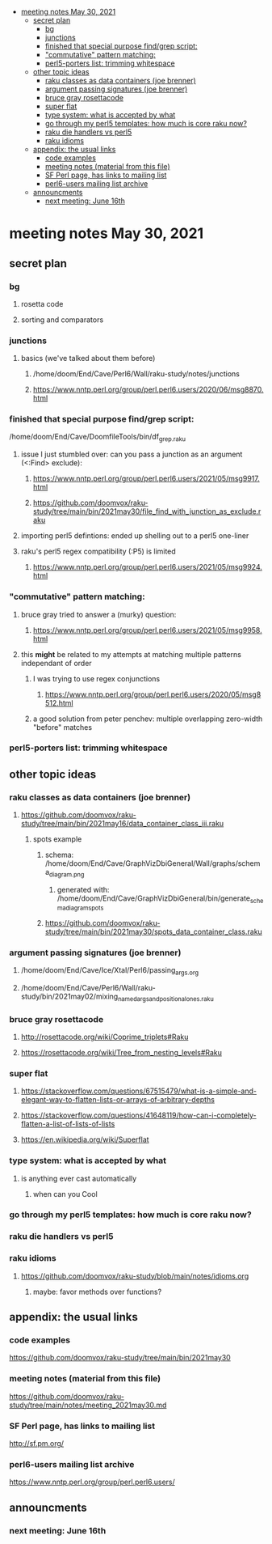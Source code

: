 - [meeting notes May 30, 2021](#org519e28d)
  - [secret plan](#orgd82d049)
    - [bg](#org8de258c)
    - [junctions](#org223b3a5)
    - [finished that special purpose find/grep script:](#org9f841cb)
    - ["commutative" pattern matching:](#org09681f9)
    - [perl5-porters list: trimming whitespace](#org9af272a)
  - [other topic ideas](#orgc2ee040)
    - [raku classes as data containers (joe brenner)](#orgb1a0269)
    - [argument passing signatures (joe brenner)](#org6d1a464)
    - [bruce gray rosettacode](#orgd9d9b72)
    - [super flat](#orgc7bfe42)
    - [type system: what is accepted by what](#orgaa25997)
    - [go through my perl5 templates: how much is core raku now?](#orgc5701b4)
    - [raku die handlers vs perl5](#org5c49e44)
    - [raku idioms](#orga96ae71)
  - [appendix: the usual links](#org1afa91b)
    - [code examples](#org298903c)
    - [meeting notes (material from this file)](#org8007c71)
    - [SF Perl page, has links to mailing list](#org8bb40b0)
    - [perl6-users mailing list archive](#org6761736)
  - [announcments](#org5bdc64d)
    - [next meeting: June 16th](#org5393399)


<a id="org519e28d"></a>

# meeting notes May 30, 2021


<a id="orgd82d049"></a>

## secret plan


<a id="org8de258c"></a>

### bg

1.  rosetta code

2.  sorting and comparators


<a id="org223b3a5"></a>

### junctions

1.  basics (we've talked about them before)

    1.  /home/doom/End/Cave/Perl6/Wall/raku-study/notes/junctions
    
    2.  <https://www.nntp.perl.org/group/perl.perl6.users/2020/06/msg8870.html>


<a id="org9f841cb"></a>

### finished that special purpose find/grep script:

/home/doom/End/Cave/DoomfileTools/bin/df<sub>grep.raku</sub>

1.  issue I just stumbled over: can you pass a junction as an argument (<:Find> exclude):

    1.  <https://www.nntp.perl.org/group/perl.perl6.users/2021/05/msg9917.html>
    
    2.  <https://github.com/doomvox/raku-study/tree/main/bin/2021may30/file_find_with_junction_as_exclude.raku>

2.  importing perl5 defintions: ended up shelling out to a perl5 one-liner

3.  raku's perl5 regex compatibility (:P5) is limited

    1.  <https://www.nntp.perl.org/group/perl.perl6.users/2021/05/msg9924.html>


<a id="org09681f9"></a>

### "commutative" pattern matching:

1.  bruce gray tried to answer a (murky) question:

    1.  <https://www.nntp.perl.org/group/perl.perl6.users/2021/05/msg9958.html>

2.  this **might** be related to my attempts at matching multiple patterns independant of order

    1.  I was trying to use regex conjunctions
    
        1.  <https://www.nntp.perl.org/group/perl.perl6.users/2020/05/msg8512.html>
    
    2.  a good solution from peter penchev: multiple overlapping zero-width "before" matches


<a id="org9af272a"></a>

### perl5-porters list: trimming whitespace


<a id="orgc2ee040"></a>

## other topic ideas


<a id="orgb1a0269"></a>

### raku classes as data containers (joe brenner)

1.  <https://github.com/doomvox/raku-study/tree/main/bin/2021may16/data_container_class_iii.raku>

    1.  spots example
    
        1.  schema: /home/doom/End/Cave/GraphVizDbiGeneral/Wall/graphs/schema<sub>diagram.png</sub>
        
            1.  generated with: /home/doom/End/Cave/GraphVizDbiGeneral/bin/generate<sub>schema</sub><sub>diagram</sub><sub>spots</sub>
        
        2.  <https://github.com/doomvox/raku-study/tree/main/bin/2021may30/spots_data_container_class.raku>


<a id="org6d1a464"></a>

### argument passing signatures (joe brenner)

1.  /home/doom/End/Cave/Ice/Xtal/Perl6/passing<sub>args.org</sub>

2.  /home/doom/End/Cave/Perl6/Wall/raku-study/bin/2021may02/mixing<sub>named</sub><sub>args</sub><sub>and</sub><sub>positional</sub><sub>ones.raku</sub>


<a id="orgd9d9b72"></a>

### bruce gray rosettacode

1.  <http://rosettacode.org/wiki/Coprime_triplets#Raku>

2.  <https://rosettacode.org/wiki/Tree_from_nesting_levels#Raku>


<a id="orgc7bfe42"></a>

### super flat

1.  <https://stackoverflow.com/questions/67515479/what-is-a-simple-and-elegant-way-to-flatten-lists-or-arrays-of-arbitrary-depths>

2.  <https://stackoverflow.com/questions/41648119/how-can-i-completely-flatten-a-list-of-lists-of-lists>

3.  <https://en.wikipedia.org/wiki/Superflat>


<a id="orgaa25997"></a>

### type system: what is accepted by what

1.  is anything ever cast automatically

    1.  when can you Cool


<a id="orgc5701b4"></a>

### go through my perl5 templates: how much is core raku now?


<a id="org5c49e44"></a>

### raku die handlers vs perl5


<a id="orga96ae71"></a>

### raku idioms

1.  <https://github.com/doomvox/raku-study/blob/main/notes/idioms.org>

    1.  maybe: favor methods over functions?


<a id="org1afa91b"></a>

## appendix: the usual links


<a id="org298903c"></a>

### code examples

<https://github.com/doomvox/raku-study/tree/main/bin/2021may30>


<a id="org8007c71"></a>

### meeting notes (material from this file)

<https://github.com/doomvox/raku-study/tree/main/notes/meeting_2021may30.md>


<a id="org8bb40b0"></a>

### SF Perl page, has links to mailing list

<http://sf.pm.org/>


<a id="org6761736"></a>

### perl6-users mailing list archive

<https://www.nntp.perl.org/group/perl.perl6.users/>


<a id="org5bdc64d"></a>

## announcments


<a id="org5393399"></a>

### next meeting: June 16th
